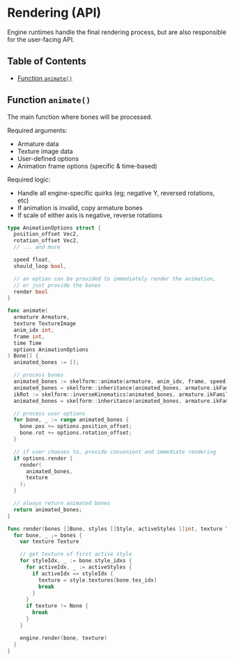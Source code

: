 # Rendering (API)

Engine runtimes handle the final rendering process, but are also responsible for
the user-facing API.

## Table of Contents

- [Function `animate()`](#function-animate)

## Function `animate()`

The main function where bones will be processed.

Required arguments:

- Armature data
- Texture image data
- User-defined options
- Animation frame options (specific & time-based)

Required logic:

- Handle all engine-specific quirks (eg; negative Y, reversed rotations, etc)
- If animation is invalid, copy armature bones
- If scale of either axis is negative, reverse rotations

```go
type AnimationOptions struct {
  position_offset Vec2,
  rotation_offset Vec2,
  // ... and more

  speed float,
  should_loop bool,

  // an option can be provided to immediately render the animation,
  // or just provide the bones
  render bool
}

func animate(
  armature Armature,
  texture TextureImage
  anim_idx int,
  frame int,
  time Time
  options AnimationOptions
) Bone[] {
  animated_bones := [];

  // process bones
  animated_bones := skelform::animate(armature, anim_idx, frame, speed);
  animated_bones = skelform::inheritance(animated_bones, armature.ikFamilies, []);
  ikRot := skelform::inverseKinematics(animated_bones, armature.ikFamilies);
  animated_bones = skelform::inheritance(animated_bones, armature.ikFamilies, ikRot);

  // process user options
  for bone, _ := range animated_bones {
    bone.pos += options.position_offset;
    bone.rot += options.rotation_offset;
  }

  // if user chooses to, provide convenient and immediate rendering
  if options.render {
    render(
      animated_bones,
      texture
    );
  }

  // always return animated bones
  return animated_bones;
}

func render(bones []Bone, styles []Style, activeStyles []int, texture TextureImage) {
  for bone, _ ;= bones {
    var texture Texture

    // get texture of first active style
    for styleIdx, _ := bone.style_idxs {
      for activeIdx, _ := activeStyles {
        if activeIdx == styleIdx {
          texture = style.textures[bone.tex_idx]
          break
        }
      }
      if texture != None {
        break
      }
    }

    engine.render(bone, texture)
  }
}
```
